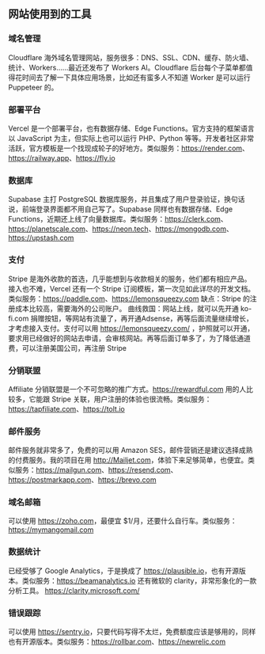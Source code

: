 ## 网站使用到的工具

### 域名管理
Cloudflare 海外域名管理网站，服务很多：DNS、SSL、CDN、缓存、防火墙、统计、Workers……最近还发布了 Workers AI。Cloudflare 后台每个子菜单都值得花时间去了解一下具体应用场景，比如还有蛮多人不知道 Worker 是可以运行 Puppeteer 的。

### 部署平台
Vercel 是一个部署平台，也有数据存储、Edge Functions。官方支持的框架语言以 JavaScript 为主，但实际上也可以运行 PHP、Python 等等。开发者社区非常活跃，官方模板是一个找现成轮子的好地方。类似服务：<https://render.com>、<https://railway.app>、<https://fly.io>

### 数据库
Supabase 主打 PostgreSQL 数据库服务，并且集成了用户登录验证，换句话说，前端登录界面都不用自己写了。Supabase 同样也有数据存储、Edge Functions，近期还上线了向量数据库。类似服务：<https://clerk.com>、<https://planetscale.com>、<https://neon.tech>、<https://mongodb.com>、<https://upstash.com>

### 支付
Stripe 是海外收款的首选，几乎能想到与收款相关的服务，他们都有相应产品。接入也不难，Vercel 还有一个 Stripe 订阅模板，第一次见如此详尽的开发文档。类似服务：<https://paddle.com>、<https://lemonsqueezy.com>
缺点：Stripe 的注册成本比较高，需要海外的公司账户。
曲线救国：网站上线，就可以先开通 ko-fi.com 捐赠按钮，等网站有流量了，再开通Adsense，再等后面流量继续增长，才考虑接入支付。支付可以用 <https://lemonsqueezy.com/> ，护照就可以开通，要求用已经做好的网站去申请，会审核网站。再等后面订单多了，为了降低通道费，可以注册美国公司，再注册 Stripe

###  分销联盟
Affiliate 分销联盟是一个不可忽略的推广方式。<https://rewardful.com> 用的人比较多，它能跟 Stripe 关联，用户注册的体验也很流畅。类似服务：<https://tapfiliate.com>、<https://tolt.io>

### 邮件服务
邮件服务就非常多了，免费的可以用 Amazon SES，邮件营销还是建议选择成熟的付费服务。我的项目在用 <http://Mailjet.com>，体验下来足够简单，也便宜。类似服务：<https://mailgun.com>、<https://resend.com>、<https://postmarkapp.com>、<https://brevo.com>

### 域名邮箱
可以使用 <https://zoho.com>，最便宜 $1/月，还要什么自行车。类似服务：<https://mymangomail.com>

### 数据统计
已经受够了 Google Analytics，于是换成了 <https://plausible.io>，也有开源版本。类似服务：<https://beamanalytics.io>
还有微软的 clarity，非常形象化的一款分析工具。 <https://clarity.microsoft.com/>

### 错误跟踪
可以使用 <https://sentry.io>，只要代码写得不太烂，免费额度应该是够用的，同样也有开源版本。类似服务：<https://rollbar.com>、<https://newrelic.com>
